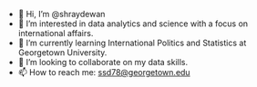 - 👋 Hi, I’m @shraydewan
- 👀 I’m interested in data analytics and science with a focus on international affairs.
- 🌱 I’m currently learning International Politics and Statistics at Georgetown University.
- 💞️ I’m looking to collaborate on my data skills.
- 📫 How to reach me: ssd78@georgetown.edu

<!---
shraydewan/shraydewan is a ✨ special ✨ repository because its `README.md` (this file) appears on your GitHub profile.
You can click the Preview link to take a look at your changes.
--->
